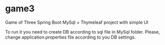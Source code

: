# game3
Game of Three
Spring Boot MySql + Thymeleaf project with simple UI

To run it you need to create DB according to sql file in MySql folder.
Please, change application.properties file according to you DB settings.
